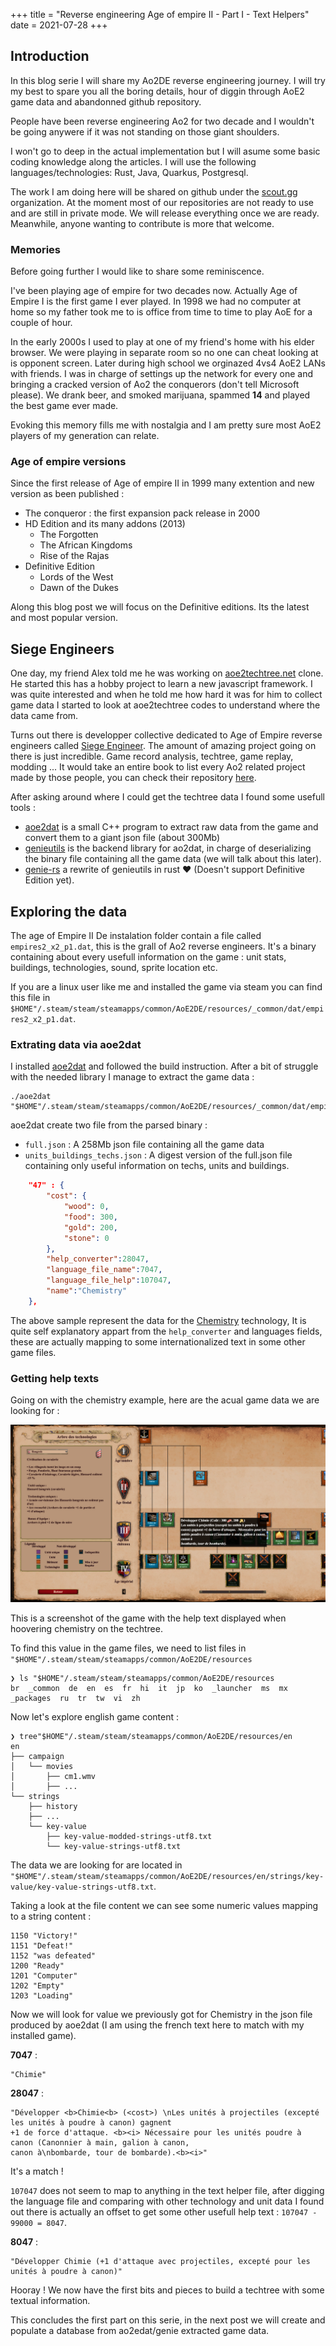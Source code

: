 +++
title = "Reverse engineering Age of empire II - Part I - Text Helpers"
date = 2021-07-28
+++

## Introduction 

In this blog serie I will share my Ao2DE reverse engineering journey. I will try my best
to spare you all the boring details, hour of diggin through AoE2 game data and abandonned github repository.  

People have been reverse engineering Ao2 for two decade and I wouldn't be going anywere 
if it was not standing on those giant shoulders.

I won't go to deep in the actual implementation but I will asume some basic coding knowledge along the articles.
I will use the following languages/technologies: Rust, Java, Quarkus, Postgresql. 

The work I am doing here will be shared on github under the [scout.gg](https://github.com/scout-gg) organization.
At the moment most of our repositories are not ready to use and are still in private mode. We will release everything once
we are ready. Meanwhile, anyone wanting to contribute is more that welcome.

### Memories

Before going further I would like to share some reminiscence. 

I've been playing age of empire for two decades now. Actually Age of Empire I is the first game I ever played. 
In 1998 we had no computer at home so my father took me to is office from time to time to play AoE for a couple of hour. 

In the early 2000s I used to play at one of my friend's home with his elder browser.
We were playing in separate room so no one can cheat looking at is opponent screen. 
Later during high school we orginazed 4vs4 AoE2 LANs with friends.
I was in charge of settings up the network for every one and bringing a cracked version
of Ao2 the conquerors (don't tell Microsoft please). 
We drank beer, and smoked marijuana, spammed **14** and played the best game ever made. 

Evoking this memory fills me with nostalgia and I am pretty sure most AoE2 players of my generation can relate.

### Age of empire versions 

Since the first release of Age of empire II in 1999 many extention and new version as been published :
- The conqueror : the first expansion pack release in 2000 
- HD Edition and its many addons (2013) 
    - The Forgotten
    - The African Kingdoms
    - Rise of the Rajas
- Definitive Edition
    - Lords of the West
    - Dawn of the Dukes

Along this blog post we will focus on the Definitive editions. Its the latest and most popular version. 

## Siege Engineers

One day, my friend Alex told me he was working on [aoe2techtree.net](https://aoe2techtree.net) clone.
He started this has a hobby project to learn a new javascript framework. I was quite interested and 
when he told me how hard it was for him to collect game data I started to look at aoe2techtree codes 
to understand where the data came from. 

Turns out there is developper collective dedicated to Age of Empire reverse engineers called [Siege Engineer](https://aoe2.se/).
The amount of amazing project going on there is just incredible. Game record analysis, techtree, game replay, modding ...
It would take an entire book to list every Ao2 related project made by those people, 
you can check their repository [here](https://github.com/SiegeEngineers/).  

After asking around where I could get the techtree data I found some usefull tools : 
- [aoe2dat](https://github.com/HSZemi/aoe2dat) is a small C++ program to extract raw data from the game and convert
    them to a giant json file (about 300Mb)
- [genieutils](https://github.com/Tapsa/genieutils) is the backend library for ao2dat, in charge of deserializing the binary file
    containing all the game data (we will talk about this later). 
- [genie-rs](https://github.com/SiegeEngineers/genie-rs) a rewrite of genieutils in rust ❤️ (Doesn't support Definitive Edition yet).

## Exploring the data

The age of Empire II De instalation folder contain a file called `empires2_x2_p1.dat`, this is the grall of Ao2 reverse engineers. 
It's a binary containing about every usefull information on the game : unit stats, buildings, technologies, sound, sprite location etc.

If you are a linux user like me and installed the game via steam you can find this file in  `$HOME"/.steam/steam/steamapps/common/AoE2DE/resources/_common/dat/empires2_x2_p1.dat`. 


### Extrating data via aoe2dat

I installed [aoe2dat](https://github.com/HSZemi/aoe2dat) and followed the build instruction. 
After a bit of struggle with the needed library I manage to extract the game data : 

```shell
./aoe2dat "$HOME"/.steam/steam/steamapps/common/AoE2DE/resources/_common/dat/empires2_x2_p1.dat
```

aoe2dat create two file from the parsed binary : 
- `full.json` : A 258Mb json file containing all the game data
- `units_buildings_techs.json` : A digest version of the full.json file containing only 
    useful information on techs, units and buildings.

```json
	"47" : {
		"cost": {
			"wood": 0,
			"food": 300,
			"gold": 200,
			"stone": 0
		},
		"help_converter":28047,
		"language_file_name":7047,
		"language_file_help":107047,
		"name":"Chemistry"
	},
```

The above sample represent the data for the [Chemistry](https://ageofempires.fandom.com/wiki/Chemistry) technology, 
It is quite self explanatory appart from the `help_converter` and languages fields, 
these are actually mapping to some internationalized text in some other game files. 

### Getting help texts

Going on with the chemistry example, here are the acual game data we are looking for :

![chemistry](../images/chemistry_techtree.png)

This is a screenshot of the game with the help text displayed when hoovering chemistry on the techtree. 


To find this value in the game files, we need to list files in `"$HOME"/.steam/steam/steamapps/common/AoE2DE/resources`
```shell
❯ ls "$HOME"/.steam/steam/steamapps/common/AoE2DE/resources
br  _common  de  en  es  fr  hi  it  jp  ko  _launcher  ms  mx  _packages  ru  tr  tw  vi  zh
```

Now let's explore english game content : 
```
❯ tree"$HOME"/.steam/steam/steamapps/common/AoE2DE/resources/en
en
├── campaign
│   └── movies
│       ├── cm1.wmv
│       ├── ... 
└── strings
    ├── history
    ├── ... 
    └── key-value
        ├── key-value-modded-strings-utf8.txt
        └── key-value-strings-utf8.txt
```

The data we are looking for are located in `"$HOME"/.steam/steam/steamapps/common/AoE2DE/resources/en/strings/key-value/key-value-strings-utf8.txt`.

Taking a look at the file content we can see some numeric values mapping to a string content :
```
1150 "Victory!"
1151 "Defeat!"
1152 "was defeated"
1200 "Ready"
1201 "Computer"
1202 "Empty"
1203 "Loading"
```

Now we will look for value we previously got for Chemistry in the json file produced by aoe2dat (I am using the french text here to match with my installed game). 

**7047** :  

```
"Chimie"
```

**28047** :

```
"Développer <b>Chimie<b> (<cost>) \nLes unités à projectiles (excepté les unités à poudre à canon) gagnent 
+1 de force d'attaque. <b><i> Nécessaire pour les unités poudre à canon (Canonnier à main, galion à canon, 
canon à\nbombarde, tour de bombarde).<b><i>"
```

It's a match ! 

`107047` does not seem to map to anything in the text helper file, after digging the language file and comparing with other technology and unit data I found out there is actually an offset to get some other usefull help text : `107047 - 99000 = 8047`.

**8047** :

```
"Développer Chimie (+1 d'attaque avec projectiles, excepté pour les unités à poudre à canon)"
```


Hooray ! We now have the first bits and pieces to build a techtree with some textual information.

This concludes the first part on this serie, in the next post we will create and populate a database
from ao2edat/genie extracted game data. 



